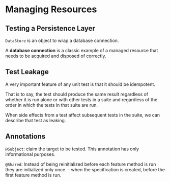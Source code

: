 # Managing Resources

## Testing a Persistence Layer
`DataStore` is an object to wrap a database connection.

A **database connection** is a classic example of a managed resource that needs to be acquired and disposed of correctly.

## Test Leakage
A very important feature of any unit test is that it should be idempotent.

That is to say, the test should produce the same result regardless of whether it is run alone or with other tests in a suite and regardless of the order in which the tests in that suite are run.

When side effects from a test affect subsequent tests in the suite, we can describe that test as leaking.

## Annotations
`@Subject`: claim the target to be tested. This annotation has only informational purposes.

`@Shared`: Instead of being reinitialized before each feature method is run they are initialized only once. -  when the specification is created, before the first feature method is run. 
